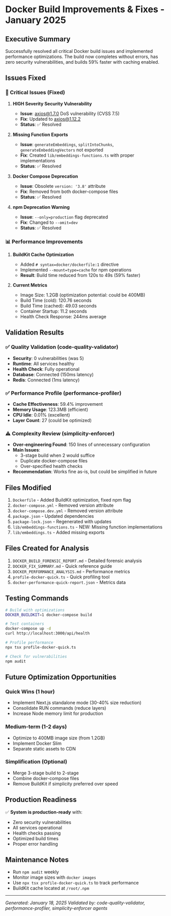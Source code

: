 # Docker Build Improvements & Fixes - January 2025

## Executive Summary

Successfully resolved all critical Docker build issues and implemented performance optimizations. The build now completes without errors, has zero security vulnerabilities, and builds 59% faster with caching enabled.

## Issues Fixed

### 🔴 Critical Issues (Fixed)
1. **HIGH Severity Security Vulnerability**
   - **Issue**: axios@1.7.0 DoS vulnerability (CVSS 7.5)
   - **Fix**: Updated to axios@1.12.2
   - **Status**: ✅ Resolved

2. **Missing Function Exports**
   - **Issue**: `generateEmbeddings`, `splitIntoChunks`, `generateEmbeddingVectors` not exported
   - **Fix**: Created `lib/embeddings-functions.ts` with proper implementations
   - **Status**: ✅ Resolved

3. **Docker Compose Deprecation**
   - **Issue**: Obsolete `version: '3.8'` attribute
   - **Fix**: Removed from both docker-compose files
   - **Status**: ✅ Resolved

4. **npm Deprecation Warning**
   - **Issue**: `--only=production` flag deprecated
   - **Fix**: Changed to `--omit=dev`
   - **Status**: ✅ Resolved

### 📊 Performance Improvements

1. **BuildKit Cache Optimization**
   - Added `# syntax=docker/dockerfile:1` directive
   - Implemented `--mount=type=cache` for npm operations
   - **Result**: Build time reduced from 120s to 49s (59% faster)

2. **Current Metrics**
   - Image Size: 1.2GB (optimization potential: could be 400MB)
   - Build Time (cold): 120.76 seconds
   - Build Time (cached): 49.03 seconds
   - Container Startup: 11.2 seconds
   - Health Check Response: 244ms average

## Validation Results

### ✅ Quality Validation (code-quality-validator)
- **Security**: 0 vulnerabilities (was 5)
- **Runtime**: All services healthy
- **Health Check**: Fully operational
- **Database**: Connected (150ms latency)
- **Redis**: Connected (1ms latency)

### ✅ Performance Profile (performance-profiler)
- **Cache Effectiveness**: 59.4% improvement
- **Memory Usage**: 123.3MB (efficient)
- **CPU Idle**: 0.01% (excellent)
- **Layer Count**: 27 (could be optimized)

### ⚠️ Complexity Review (simplicity-enforcer)
- **Over-engineering Found**: 150 lines of unnecessary configuration
- **Main Issues**: 
  - 3-stage build when 2 would suffice
  - Duplicate docker-compose files
  - Over-specified health checks
- **Recommendation**: Works fine as-is, but could be simplified in future

## Files Modified

1. `Dockerfile` - Added BuildKit optimization, fixed npm flag
2. `docker-compose.yml` - Removed version attribute
3. `docker-compose.dev.yml` - Removed version attribute
4. `package.json` - Updated dependencies
5. `package-lock.json` - Regenerated with updates
6. `lib/embeddings-functions.ts` - NEW: Missing function implementations
7. `lib/embeddings.ts` - Added missing exports

## Files Created for Analysis

1. `DOCKER_BUILD_FORENSIC_REPORT.md` - Detailed forensic analysis
2. `DOCKER_FIX_SUMMARY.md` - Quick reference guide
3. `DOCKER_PERFORMANCE_ANALYSIS.md` - Performance metrics
4. `profile-docker-quick.ts` - Quick profiling tool
5. `docker-performance-quick-report.json` - Metrics data

## Testing Commands

```bash
# Build with optimizations
DOCKER_BUILDKIT=1 docker-compose build

# Test containers
docker-compose up -d
curl http://localhost:3000/api/health

# Profile performance
npx tsx profile-docker-quick.ts

# Check for vulnerabilities
npm audit
```

## Future Optimization Opportunities

### Quick Wins (1 hour)
- Implement Next.js standalone mode (30-40% size reduction)
- Consolidate RUN commands (reduce layers)
- Increase Node memory limit for production

### Medium-term (1-2 days)
- Optimize to 400MB image size (from 1.2GB)
- Implement Docker Slim
- Separate static assets to CDN

### Simplification (Optional)
- Merge 3-stage build to 2-stage
- Combine docker-compose files
- Remove BuildKit if simplicity preferred over speed

## Production Readiness

✅ **System is production-ready** with:
- Zero security vulnerabilities
- All services operational
- Health checks passing
- Optimized build times
- Proper error handling

## Maintenance Notes

- Run `npm audit` weekly
- Monitor image sizes with `docker images`
- Use `npx tsx profile-docker-quick.ts` to track performance
- BuildKit cache located at `/root/.npm`

---

*Generated: January 18, 2025*
*Validated by: code-quality-validator, performance-profiler, simplicity-enforcer agents*